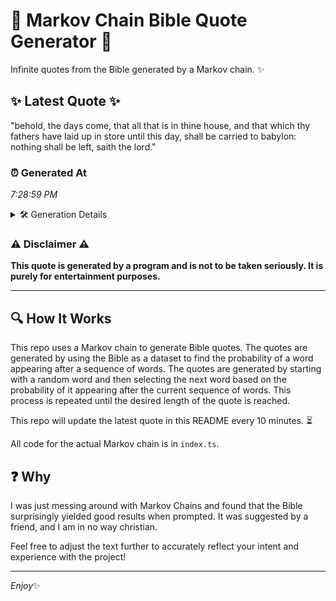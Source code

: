 # 📖 Markov Chain Bible Quote Generator 📖

Infinite quotes from the Bible generated by a Markov chain. ✨

## ✨ Latest Quote ✨
"behold, the days come, that all that is in thine house, and that which thy fathers have laid up in store until this day, shall be carried to babylon: nothing shall be left, saith the lord."

### ⏰ Generated At
*7:28:59 PM*

<details>
    <summary>🛠️ Generation Details</summary>
    <p>
        <strong>🌱 Seed:</strong> behold,<br>
        <strong>🔄 Iterations:</strong> 35<br>
        <strong>📜 Context History:</strong><br>[ behold, ]: the<br>[ behold,, the ]: days<br>[ behold,, the, days ]: come,<br>[ behold,, the, days, come, ]: that<br>[ behold,, the, days, come,, that ]: all<br>[ behold,, the, days, come,, that, all ]: that<br>[ the, days, come,, that, all, that ]: is<br>[ days, come,, that, all, that, is ]: in<br>[ come,, that, all, that, is, in ]: thine<br>[ that, all, that, is, in, thine ]: house,<br>[ all, that, is, in, thine, house, ]: and<br>[ that, is, in, thine, house,, and ]: that<br>[ is, in, thine, house,, and, that ]: which<br>[ in, thine, house,, and, that, which ]: thy<br>[ thine, house,, and, that, which, thy ]: fathers<br>[ house,, and, that, which, thy, fathers ]: have<br>[ and, that, which, thy, fathers, have ]: laid<br>[ that, which, thy, fathers, have, laid ]: up<br>[ which, thy, fathers, have, laid, up ]: in<br>[ thy, fathers, have, laid, up, in ]: store<br>[ fathers, have, laid, up, in, store ]: until<br>[ have, laid, up, in, store, until ]: this<br>[ laid, up, in, store, until, this ]: day,<br>[ up, in, store, until, this, day, ]: shall<br>[ in, store, until, this, day,, shall ]: be<br>[ store, until, this, day,, shall, be ]: carried<br>[ until, this, day,, shall, be, carried ]: to<br>[ this, day,, shall, be, carried, to ]: babylon:<br>[ day,, shall, be, carried, to, babylon: ]: nothing<br>[ shall, be, carried, to, babylon:, nothing ]: shall<br>[ be, carried, to, babylon:, nothing, shall ]: be<br>[ carried, to, babylon:, nothing, shall, be ]: left,<br>[ to, babylon:, nothing, shall, be, left, ]: saith<br>[ babylon:, nothing, shall, be, left,, saith ]: the<br>[ nothing, shall, be, left,, saith, the ]: lord.<br>
    </p>
</details>

### ⚠️ Disclaimer ⚠️
**This quote is generated by a program and is not to be taken seriously. It is purely for entertainment purposes.**

---

## 🔍 How It Works

This repo uses a Markov chain to generate Bible quotes. The quotes are generated by using the Bible as a dataset to find the probability of a word appearing after a sequence of words. The quotes are generated by starting with a random word and then selecting the next word based on the probability of it appearing after the current sequence of words. This process is repeated until the desired length of the quote is reached.

This repo will update the latest quote in this README every 10 minutes. ⏳

All code for the actual Markov chain is in `index.ts`.

## ❓ Why

I was just messing around with Markov Chains and found that the Bible surprisingly yielded good results when prompted. 
It was suggested by a friend, and I am in no way christian.

Feel free to adjust the text further to accurately reflect your intent and experience with the project!

---

*Enjoy*✨
